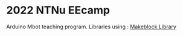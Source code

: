 # 2022 NTNu EEcamp
Arduino Mbot teaching program.
Libraries using : [Makeblock Library](https://github.com/Makeblock-official/Makeblock-Libraries)
